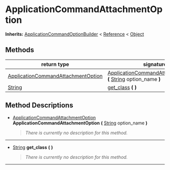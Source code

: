   
# ApplicationCommandAttachmentOption
  
**Inherits:** [ApplicationCommandOptionBuilder](./class_applicationcommandoptionbuilder.md) < [Reference](https://docs.godotengine.org/en/3.5/classes/class_reference.html) < [Object](https://docs.godotengine.org/en/3.5/classes/class_object.html)  
  
  
## Methods
  
| return type                                                                         | signature                                                                                                                                                                         |
|-------------------------------------------------------------------------------------|-----------------------------------------------------------------------------------------------------------------------------------------------------------------------------------|
| [ApplicationCommandAttachmentOption](./class_applicationcommandattachmentoption.md) | [ApplicationCommandAttachmentOption](#method-ApplicationCommandAttachmentOption) **(** [String](https://docs.godotengine.org/en/3.5/classes/class_string.html) option\_name **)** |
| [String](https://docs.godotengine.org/en/3.5/classes/class_string.html)             | [get\_class](#method-get-class) **(**  **)**                                                                                                                                      |  
  
## Method Descriptions
  
- <a name="method-ApplicationCommandAttachmentOption"></a>[ApplicationCommandAttachmentOption](./class_applicationcommandattachmentoption.md) **ApplicationCommandAttachmentOption** **(** [String](https://docs.godotengine.org/en/3.5/classes/class_string.html) option\_name **)**  
  
	> *There is currently no description for this method.*  
________________

- <a name="method-get-class"></a>[String](https://docs.godotengine.org/en/3.5/classes/class_string.html) **get\_class** **(**  **)**  
  
	> *There is currently no description for this method.*  
________________

  
